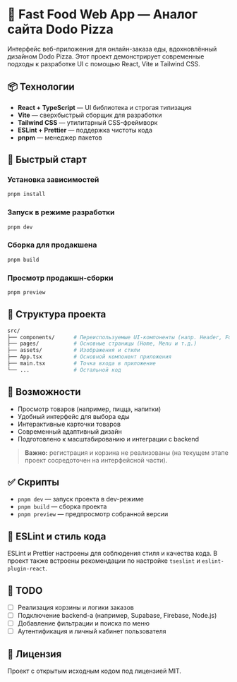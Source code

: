 # 🍕 Fast Food Web App — Аналог сайта Dodo Pizza

Интерфейс веб-приложения для онлайн-заказа еды, вдохновлённый дизайном Dodo Pizza. Этот проект демонстрирует современные подходы к разработке UI с помощью React, Vite и Tailwind CSS.

## 📦 Технологии

- **React + TypeScript** — UI библиотека и строгая типизация
- **Vite** — сверхбыстрый сборщик для разработки
- **Tailwind CSS** — утилитарный CSS-фреймворк
- **ESLint + Prettier** — поддержка чистоты кода
- **pnpm** — менеджер пакетов

## 🚀 Быстрый старт

### Установка зависимостей

```bash
pnpm install
```

### Запуск в режиме разработки

```bash
pnpm dev
```

### Сборка для продакшена

```bash
pnpm build
```

### Просмотр продакшн-сборки

```bash
pnpm preview
```

## 📁 Структура проекта

```bash
src/
├── components/      # Переиспользуемые UI-компоненты (напр. Header, Footer, ProductCard)
├── pages/           # Основные страницы (Home, Menu и т.д.)
├── assets/          # Изображения и стили
├── App.tsx          # Основной компонент приложения
├── main.tsx         # Точка входа в приложение
└── ...              # Остальной код
```

## 🎯 Возможности

- Просмотр товаров (например, пицца, напитки)
- Удобный интерфейс для выбора еды
- Интерактивные карточки товаров
- Современный адаптивный дизайн
- Подготовлено к масштабированию и интеграции с backend

> **Важно:** регистрация и корзина не реализованы (на текущем этапе проект сосредоточен на интерфейсной части).

## ✅ Скрипты

- `pnpm dev` — запуск проекта в dev-режиме
- `pnpm build` — сборка проекта
- `pnpm preview` — предпросмотр собранной версии

## 🧪 ESLint и стиль кода

ESLint и Prettier настроены для соблюдения стиля и качества кода. В проект также встроены рекомендации по настройке `tseslint` и `eslint-plugin-react`.

## 📌 TODO

- [ ] Реализация корзины и логики заказов
- [ ] Подключение backend-а (например, Supabase, Firebase, Node.js)
- [ ] Добавление фильтрации и поиска по меню
- [ ] Аутентификация и личный кабинет пользователя

## 📄 Лицензия

Проект с открытым исходным кодом под лицензией MIT.
